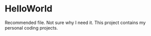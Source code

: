 HelloWorld
==========
Recommended file. Not sure why I need it.
This project contains my personal coding projects.
